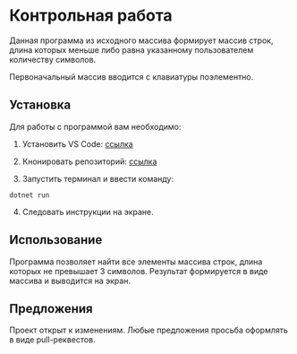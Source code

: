 # Контрольная работа

Данная программа из исходного массива формирует массив строк, длина которых меньше либо равна указанному пользователем количеству символов.

Первоначальный массив вводится с клавиатуры поэлементно.

## Установка

Для работы с программой вам необходимо:

1. Установить VS Code: [ссылка](https://code.visualstudio.com/download)

2. Кнонировать репозиторий: [ссылка](https://github.com/eamoe/controlwork.git)

3. Запустить терминал и ввести команду:

```
dotnet run
```
4. Следовать инструкции на экране.


## Использование

Программа позволяет найти все элементы массива строк, длина которых не превышает 3 символов. Результат формируется в виде массива и выводится на экран.

## Предложения
Проект открыт к изменениям. Любые предложения просьба оформлять в виде pull-реквестов.